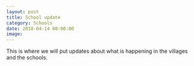 ```yaml
---
layout: post
title: School update
category: Schools
date: 2018-04-14 00:00:00
image:
---
```


This is where we will put updates about what is happening in the villages and the schools.